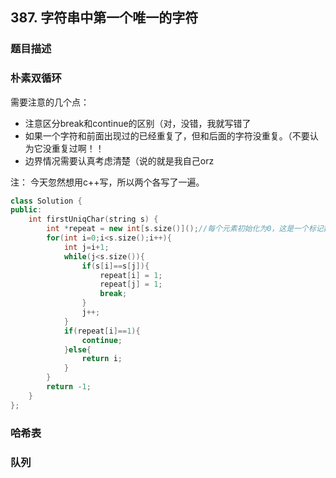 ## 387. 字符串中第一个唯一的字符

### 题目描述


### 朴素双循环

需要注意的几个点：
- 注意区分break和continue的区别（对，没错，我就写错了
- 如果一个字符和前面出现过的已经重复了，但和后面的字符没重复。（不要认为它没重复过啊！！
- 边界情况需要认真考虑清楚（说的就是我自己orz

注： 今天忽然想用c++写，所以两个各写了一遍。

```c++
class Solution {
public:
    int firstUniqChar(string s) {
        int *repeat = new int[s.size()]();//每个元素初始化为0，这是一个标记数组，以确定后续是否有重复元素
        for(int i=0;i<s.size();i++){
            int j=i+1;
            while(j<s.size()){
                if(s[i]==s[j]){
                    repeat[i] = 1;
                    repeat[j] = 1;
                    break;
                }
                j++;
            }
            if(repeat[i]==1){
                continue;
            }else{
                return i;
            }
        }
        return -1;
    }
};
```

### 哈希表

### 队列
